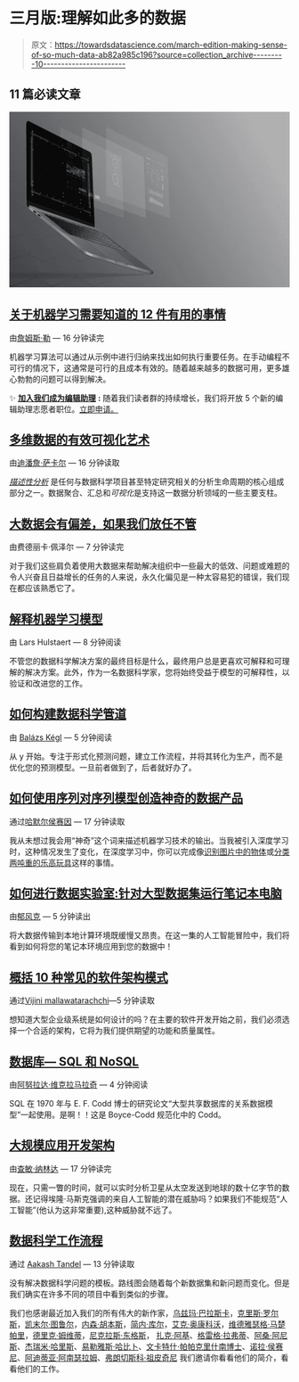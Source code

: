 # 三月版:理解如此多的数据

> 原文：<https://towardsdatascience.com/march-edition-making-sense-of-so-much-data-ab82a985c196?source=collection_archive---------10----------------------->

## 11 篇必读文章

![](img/3595d7cbca5b9c5949eced0d12fa0721.png)

## [关于机器学习需要知道的 12 件有用的事情](/12-useful-things-to-know-about-machine-learning-487d3104e28)

由[詹姆斯·勒](https://medium.com/u/52aa38cb8e25?source=post_page-----ab82a985c196--------------------------------) — 16 分钟读完

机器学习算法可以通过从示例中进行归纳来找出如何执行重要任务。在手动编程不可行的情况下，这通常是可行的且成本有效的。随着越来越多的数据可用，更多雄心勃勃的问题可以得到解决。

✨ [**加入我们成为编辑助理**](/join-us-as-an-editorial-associate-of-towards-data-science-766cdd74d13e) **:** 随着我们读者群的持续增长，我们将开放 5 个新的编辑助理志愿者职位。[立即申请。](/join-us-as-an-editorial-associate-of-towards-data-science-766cdd74d13e)

## [多维数据的有效可视化艺术](/the-art-of-effective-visualization-of-multi-dimensional-data-6c7202990c57)

由[迪潘詹·萨卡尔](https://medium.com/u/6278d12b0682?source=post_page-----ab82a985c196--------------------------------) — 16 分钟读取

[*描述性分析*](https://www.gartner.com/it-glossary/descriptive-analytics/) 是任何与数据科学项目甚至特定研究相关的分析生命周期的核心组成部分之一。数据聚合、汇总和*可视化*是支持这一数据分析领域的一些主要支柱。

## [大数据会有偏差，如果我们放任不管](/bias-in-big-data-for-the-non-tech-90fc53729025)

由费德丽卡·佩泽尔 — 7 分钟读完

对于我们这些肩负着使用大数据来帮助解决组织中一些最大的低效、问题或难题的令人兴奋且日益增长的任务的人来说，永久化偏见是一种太容易犯的错误，我们现在都应该熟悉它了。

## [解释机器学习模型](/interpretability-in-machine-learning-70c30694a05f)

由 Lars Hulstaert — 8 分钟阅读

不管您的数据科学解决方案的最终目标是什么，最终用户总是更喜欢可解释和可理解的解决方案。此外，作为一名数据科学家，您将始终受益于模型的可解释性，以验证和改进您的工作。

## [如何构建数据科学管道](/how-to-build-a-data-science-pipeline-f24341848045)

由 [Balázs Kégl](https://medium.com/u/cc524271ea2b?source=post_page-----ab82a985c196--------------------------------) — 5 分钟阅读

从 y 开始。专注于形式化预测问题，建立工作流程，并将其转化为生产，而不是优化您的预测模型。一旦前者做到了，后者就好办了。

## [如何使用序列对序列模型创造神奇的数据产品](/how-to-create-data-products-that-are-magical-using-sequence-to-sequence-models-703f86a231f8)

通过[哈默尔侯赛因](https://medium.com/u/2f23c8eb1e49?source=post_page-----ab82a985c196--------------------------------) — 17 分钟读取

我从未想过我会用“神奇”这个词来描述机器学习技术的输出。当我被引入深度学习时，这种情况发生了变化，在深度学习中，你可以完成像[识别图片中的物体](https://machinelearningmastery.com/use-pre-trained-vgg-model-classify-objects-photographs/)或[分类两吨重的乐高玩具](https://jacquesmattheij.com/sorting-two-metric-tons-of-lego)这样的事情。

## [如何进行数据实验室:针对大型数据集运行笔记本电脑](/how-to-datalab-running-notebooks-against-large-datasets-2c4f932729f6)

由[郁风克](https://medium.com/u/2a2ae028a675?source=post_page-----ab82a985c196--------------------------------) — 5 分钟读出

将大数据传输到本地计算环境既缓慢又昂贵。在这一集的人工智能冒险中，我们将看到如何将您的笔记本环境应用到您的数据中！

## [概括 10 种常见的软件架构模式](/10-common-software-architectural-patterns-in-a-nutshell-a0b47a1e9013)

通过[Vijini mallawatarachchi](https://medium.com/u/8002c1aed6e7?source=post_page-----ab82a985c196--------------------------------)—5 分钟读取

想知道大型企业级系统是如何设计的吗？在主要的软件开发开始之前，我们必须选择一个合适的架构，它将为我们提供期望的功能和质量属性。

## [数据库— SQL 和 NoSQL](/databases-sql-and-nosql-7bdbab25b6ef)

由[阿努拉达·维克拉马拉奇](https://medium.com/u/ddf633dcad17?source=post_page-----ab82a985c196--------------------------------) — 4 分钟阅读

SQL 在 1970 年与 E. F. Codd 博士的研究论文“大型共享数据库的关系数据模型”一起使用。是啊！！这是 Boyce-Codd 规范化中的 Codd。

## [大规模应用开发架构](/architecture-for-large-scale-web-app-development-6bba324fa231)

由[查敏·纳林达](https://medium.com/u/2b7189f3d752?source=post_page-----ab82a985c196--------------------------------) — 17 分钟读完

现在，只需一瞥的时间，就可以实时分析卫星从太空发送到地球的数十亿字节的数据。还记得埃隆·马斯克强调的来自人工智能的潜在威胁吗？如果我们不能规范“人工智能”(他认为这非常重要),这种威胁就不远了。

## [数据科学工作流程](/a-data-science-workflow-26c3f05a010e)

通过 [Aakash Tandel](https://medium.com/u/befbb97a016a?source=post_page-----ab82a985c196--------------------------------) — 13 分钟读取

没有解决数据科学问题的模板。路线图会随着每个新数据集和新问题而变化。但是我们确实在许多不同的项目中看到类似的步骤。

我们也感谢最近加入我们的所有伟大的新作家，[乌兹玛·巴拉斯卡](https://medium.com/u/36dd4bd4d707?source=post_page-----ab82a985c196--------------------------------)，[克里斯·罗尔斯](https://medium.com/u/7b27ba77e1ee?source=post_page-----ab82a985c196--------------------------------)，[凯末尔·图鲁尔](https://medium.com/u/8fd17f72334a?source=post_page-----ab82a985c196--------------------------------)，[内森·胡本斯](https://medium.com/u/4438540a27bf?source=post_page-----ab82a985c196--------------------------------)，[简内·库尔](https://medium.com/u/239b322b1abd?source=post_page-----ab82a985c196--------------------------------)，[艾克·奥康科沃](https://medium.com/u/65ecceffc0e0?source=post_page-----ab82a985c196--------------------------------)，[维德雅瑟格·马楚帕里](https://medium.com/u/12bd87a23883?source=post_page-----ab82a985c196--------------------------------)，[德里克·姆维蒂](https://medium.com/u/4b814c3bfc04?source=post_page-----ab82a985c196--------------------------------)，[尼克拉斯·东格斯](https://medium.com/u/8a23f092a330?source=post_page-----ab82a985c196--------------------------------)， [](https://medium.com/u/12bd87a23883?source=post_page-----ab82a985c196--------------------------------) [扎克·阿基](https://medium.com/u/5b7ea6e5016a?source=post_page-----ab82a985c196--------------------------------)、[格雷格·拉弗蒂](https://medium.com/u/3c8205f57821?source=post_page-----ab82a985c196--------------------------------)、[阿桑·阿尼斯](https://medium.com/u/2929d6bdecfc?source=post_page-----ab82a985c196--------------------------------)、[杰瑞米·哈里斯](https://medium.com/u/59564831d1eb?source=post_page-----ab82a985c196--------------------------------)、[易勒雅斯·哈比卜](https://medium.com/u/37725d70412a?source=post_page-----ab82a985c196--------------------------------)、[文卡特什·帕帕克里什南博士](https://medium.com/u/509cb51eb23?source=post_page-----ab82a985c196--------------------------------)、[诺拉·侯赛尼](https://medium.com/u/565fbf895774?source=post_page-----ab82a985c196--------------------------------)、[阿迪蒂亚·阿南瑟拉姆](https://medium.com/u/6957ea9fb8dc?source=post_page-----ab82a985c196--------------------------------)、[弗朗切斯科·祖皮奇尼](https://medium.com/u/1bd9d6f5a0c4?source=post_page-----ab82a985c196--------------------------------) 我们邀请你看看他们的简介，看看他们的工作。